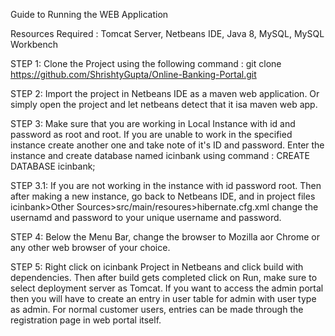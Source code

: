 Guide to Running the WEB Application

Resources Required : Tomcat Server, Netbeans IDE, Java 8, MySQL, MySQL Workbench

STEP 1: 
Clone the Project using the following command :  git clone https://github.com/ShrishtyGupta/Online-Banking-Portal.git

STEP 2: 
Import the project in Netbeans IDE as a maven web application. Or simply open the project and let netbeans detect that it isa maven web app. 

STEP 3:
Make sure that you are working in Local Instance with id and password as root and root. If you are unable to work in the specified instance create another one and take note of it's ID and password. 
Enter the instance and create database named icinbank using command : CREATE DATABASE icinbank;

STEP 3.1:
If you are not working in the instance with id password root. Then after making a new instance, go back to Netbeans IDE, and in project files icinbank>Other Sources>src/main/resoures>hibernate.cfg.xml change the usernamd and password to your unique username and password. 

STEP 4:
Below the Menu Bar, change the browser to Mozilla aor Chrome or any other web browser of your choice.

STEP 5:
Right click on icinbank Project in Netbeans and click build with dependencies. Then after build gets completed click on Run, make sure to select deployment server as Tomcat.
If you want to access the admin portal then you will have to create an entry in user table for admin with user type as admin. 
For normal customer users, entries can be made through the registration page in web portal itself. 
